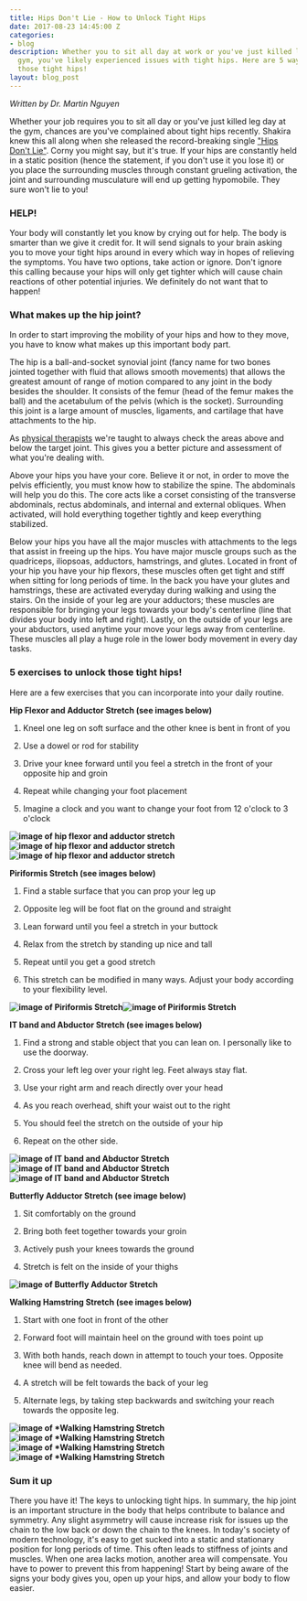 ```yaml
---
title: Hips Don't Lie - How to Unlock Tight Hips
date: 2017-08-23 14:45:00 Z
categories:
- blog
description: Whether you to sit all day at work or you've just killed leg day at the
  gym, you've likely experienced issues with tight hips. Here are 5 ways to unlock
  those tight hips!
layout: blog_post
---
```


_Written by Dr. Martin Nguyen_

Whether your job requires you to sit all day or you've just killed leg day at the gym, chances are you've complained about tight hips recently. Shakira knew this all along when she released the record-breaking single ["Hips Don't Lie"](https://www.youtube.com/watch?v=DUT5rEU6pqM). Corny you might say, but it's true. If your hips are constantly held in a static position (hence the statement, if you don't use it you lose it) or you place the surrounding muscles through constant grueling activation, the joint and surrounding musculature will end up getting hypomobile. They sure won't lie to you!

### HELP!

Your body will constantly let you know by crying out for help. The body is smarter than we give it credit for. It will send signals to your brain asking you to move your tight hips around in every which way in hopes of relieving the symptoms. You have two options, take action or ignore. Don't ignore this calling because your hips will only get tighter which will cause chain reactions of other potential injuries. We definitely do not want that to happen!

### What makes up the hip joint?

In order to start improving the mobility of your hips and how to they move, you have to know what makes up this important body part.

The hip is a ball-and-socket synovial joint (fancy name for two bones jointed together with fluid that allows smooth movements) that allows the greatest amount of range of motion compared to any joint in the body besides the shoulder.  It consists of the femur (head of the femur makes the ball) and the acetabulum of the pelvis (which is the socket). Surrounding this joint is a large amount of muscles, ligaments, and cartilage that have attachments to the hip.

As [physical therapists](/#team) we're taught to always check the areas above and below the target joint. This gives you a better picture and assessment of what you're dealing with.

Above your hips you have your core. Believe it or not, in order to move the pelvis efficiently, you must know how to stabilize the spine. The abdominals will help you do this. The core acts like a corset consisting of the transverse abdominals, rectus abdominals, and internal and external obliques. When activated, will hold everything together tightly and keep everything stabilized.

Below your hips you have all the major muscles with attachments to the legs that assist in freeing up the hips.  You have major muscle groups such as the quadriceps, iliopsoas, adductors, hamstrings, and glutes. Located in front of your hip you have your hip flexors, these muscles often get tight and stiff when sitting for long periods of time. In the back you have your glutes and hamstrings, these are activated everyday during walking and using the stairs. On the inside of your leg are your adductors; these muscles are responsible for bringing your legs towards your body's centerline (line that divides your body into left and right). Lastly, on the outside of your legs are your abductors, used anytime your move your legs away from centerline. These muscles all play a huge role in the lower body movement in every day tasks.

### 5 exercises to unlock those tight hips!

Here are a few exercises that you can incorporate into your daily routine.

**Hip Flexor and Adductor Stretch (see images below)**

1. Kneel one leg on soft surface and the other knee is bent in front of you

2. Use a dowel or rod for stability

3. Drive your knee forward until you feel a stretch in the front of your opposite hip and groin

4. Repeat while changing your foot placement

5. Imagine a clock and you want to change your foot from 12 o'clock to 3 o'clock

**![image of hip flexor and adductor stretch](https://lh6.googleusercontent.com/NL59a8n-ab7weCd0g5onzlyETyheVnfeQItMORSmrJIfsyznptmYvBPOYESzCiY14b4b61rxDQ4KmXTtcDN_RQE--yQl4nv8xrYwahp_jBIgSKNqJgr9f5kfPl8wIWdmR_ZhruYSKumagP8egQ "hip flexor and adductor stretch")![image of hip flexor and adductor stretch](https://lh5.googleusercontent.com/IO8DSU4cWJ_t6d7kcWtaErvNluNItkaS7mpLakQZMQqTzM0gkmzS5ijOvWF4rBaI1B2L0q4XaQjypW1JmIQ314MhxbYkn8iqCoT5Fj7mIcc6xeG6zkYF7XmHrYaLQXoKI0ZrT1oCsMOGq9JYeQ "hip flexor and adductor stretch")![image of hip flexor and adductor stretch](https://lh4.googleusercontent.com/JT_Qp-bbCbNX5HF5wzQi7xqcHS4gcYN902DcMdwdfWlWWVATs9z5Lij7qCjzgbLVTuS9gpeg5SuSEPG9Tu9_p-lN9UvJpFW_6yxx_yol9oz7X0kUxzRr8Fh3BETSXn8c08ZGArDkcl_Wbzimqg "hip flexor and adductor stretch")**

**Piriformis Stretch (see images below)**

1. Find a stable surface that you can prop your leg up

2. Opposite leg will be foot flat on the ground and straight

3. Lean forward until you feel a stretch in your buttock

4. Relax from the stretch by standing up nice and tall

5. Repeat until you get a good stretch

6. This stretch can be modified in many ways. Adjust your body according to your flexibility level.

**![image of Piriformis Stretch](https://lh4.googleusercontent.com/AJpPlSRxaZJJWWsdXnmsx5PRu2TyLzs_bQyifSN7hSYIMhpx7bJ-fteZCMgI8DzQrXxWmYRI_RDnnNdWej4Ou_7x11Fq9xVMe63382hYLksWH9ZOEHBIgM6SIFxdNzbLRA7te_EGJIfLgnKqnQ "Piriformis Stretch")![image of Piriformis Stretch](https://lh4.googleusercontent.com/qhHZ82BcjaYYebW-tZeL2SF7vROGZgp7WuxFY_yMPG2lh3ANWVNw3pfW8p7L-6ra7hy2GeoB9bfRDNAKn2SwunAjl2qCKiNn3AmLGZ-OZ0lEFG_7MR3t96azavhF9lPycRf2nDVy8TzXr35OXw "Piriformis Stretch")**

**IT band and Abductor Stretch (see images below)**

1. Find a strong and stable object that you can lean on. I personally like to use the doorway.

2. Cross your left leg over your right leg. Feet always stay flat.

3. Use your right arm and reach directly over your head

4. As you reach overhead, shift your waist out to the right

5. You should feel the stretch on the outside of your hip

6. Repeat on the other side.

**![image of IT band and Abductor Stretch](https://lh4.googleusercontent.com/SfY-H7eNhdA7ImdC1dTv8wTLnVCz9V549m4TjgPgHknLtmEtV-_ZHhebrqEzBalDboaVOIR73llWJzglnSWzE1rhtPWHP_x7CrkySsj5lUWQeCPIwio6S_kguccC1CN8DENUIoC2Yc8ajqaKtQ "IT band and Abductor Stretch")![image of IT band and Abductor Stretch](https://lh5.googleusercontent.com/5z08oQoiSfsfQrbCF2oE8QUJiYC52fXORZA7cRQsdQ5BmsaRzn4FxErHOgrpuotw0P_2x3sgPZBDOKHQOyK7aCPWTIjINkfwdhlGQuopkj_WlwdYoN0PC8SlCbfg8mc_Rz_x4Hod0F7kxQdACg "IT band and Abductor Stretch")![image of IT band and Abductor Stretch](https://lh4.googleusercontent.com/oHxwMMDZ4nhI3_12amsw7bukQ0B1XGoERW4r7lvuoKxDkrLZbvSYzl2ubExp0yEuk-HbNmf4H2VNOVXvhAVKVLJAO0RLxhlt4MTQCXr4wt2CvL7DglHBTow85q9YCnRwn5wd3Z46plXmxAH0oA "IT band and Abductor Stretch")**

**Butterfly Adductor Stretch (see image below)**

1. Sit comfortably on the ground

2. Bring both feet together towards your groin

3. Actively push your knees towards the ground

4. Stretch is felt on the inside of your thighs

**![image of Butterfly Adductor Stretch](https://lh5.googleusercontent.com/OnB9uBnzWXlgD4a2v5eCU4xpqGBbzehPU5i6LuKExZE5LPpnDt7X1L9sgyCiYV84n5v3CfcUjx9encvfOanzmStTNlIb0U2hF_QIUdBbtEzpxUeGW-UIkhN6K70F8c9ZSRRdg3n-K5SvWiQ_Xg "Butterfly Adductor Stretch")**

**Walking Hamstring Stretch (see images below)**

1. Start with one foot in front of the other

2. Forward foot will maintain heel on the ground with toes point up

3. With both hands, reach down in attempt to touch your toes. Opposite knee will bend as needed.

4. A stretch will be felt towards the back of your leg

5. Alternate legs, by taking step backwards and switching your reach towards the opposite leg.

**![image of *Walking Hamstring Stretch](https://lh6.googleusercontent.com/CPpOMSvayZ8eaEmo_GcelDo3qczDLDb2eBmVlD7wBjfz4Q6MDQGb4tJLV5hSdxyxFF5-96oQmfjid1iPZjWHFJCLowzK6xOpk3zeTi9Hp0-4U_GS3IIr_Qoe1ALqH_JpKIWx-5tj9roEQ-8AOQ "*Walking Hamstring Stretch")![image of *Walking Hamstring Stretch](https://lh3.googleusercontent.com/ULk-57SJEJEy8_0OOV3H-fLB-oLG7X06R0I7B2ewJPpSbxQ7OcDF-vJeE0BVRPx1p-kP5I5bt8azsnL7c5kx1PHxeAIPD-rpNnsj8shTllJatm1Q--TNrN7B-EBN1lZz4qn3IEJBvW1fnCPCbQ "*Walking Hamstring Stretch")![image of *Walking Hamstring Stretch](https://lh5.googleusercontent.com/Yat5rgm2jjnmF-4IGSKGxO-wj_ElenueG-Ynd1JYVJjWaKcgxjAY_evtz0LNoMLe6BXOvvOaBcn-f3FYFvouwswW6oozAnsvoj0FdBLcG4FxIUjIMO8ItrL-oINhrttVml6dXLNImCEiD2E0fg "*Walking Hamstring Stretch")![image of *Walking Hamstring Stretch](https://lh6.googleusercontent.com/A6ZGbZTxcscScVbTsANVxmpbHj2xI9jUZkiOlmpMcMyu29L8FvCQ_RRsSDEEgBnHU0X3BcY2bDo7KL7ZmToLX030G54ZTeJxMZSNV5wQkalDe2iSYPSBXJph4EJqu0RQ10Sd76ZNkXw8Dh9bsw "*Walking Hamstring Stretch")**

### Sum it up

There you have it! The keys to unlocking tight hips. In summary, the hip joint is an important structure in the body that helps contribute to balance and symmetry. Any slight asymmetry will cause increase risk for issues up the chain to the low back or down the chain to the knees. In today's society of modern technology, it's easy to get sucked into a static and stationary position for long periods of time. This often leads to stiffness of joints and muscles. When one area lacks motion, another area will compensate. You have to power to prevent this from happening! Start by being aware of the signs your body gives you, open up your hips, and allow your body to flow easier.